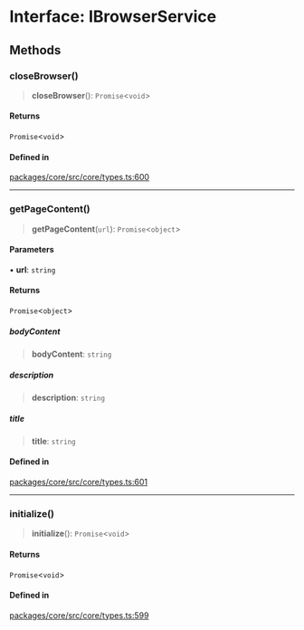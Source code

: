 # Interface: IBrowserService

## Methods

### closeBrowser()

> **closeBrowser**(): `Promise`\<`void`\>

#### Returns

`Promise`\<`void`\>

#### Defined in

[packages/core/src/core/types.ts:600](https://github.com/ai16z/eliza/blob/d30d0a6e4929f1f9ad2fee78a425cc005922c069/packages/core/src/core/types.ts#L600)

***

### getPageContent()

> **getPageContent**(`url`): `Promise`\<`object`\>

#### Parameters

• **url**: `string`

#### Returns

`Promise`\<`object`\>

##### bodyContent

> **bodyContent**: `string`

##### description

> **description**: `string`

##### title

> **title**: `string`

#### Defined in

[packages/core/src/core/types.ts:601](https://github.com/ai16z/eliza/blob/d30d0a6e4929f1f9ad2fee78a425cc005922c069/packages/core/src/core/types.ts#L601)

***

### initialize()

> **initialize**(): `Promise`\<`void`\>

#### Returns

`Promise`\<`void`\>

#### Defined in

[packages/core/src/core/types.ts:599](https://github.com/ai16z/eliza/blob/d30d0a6e4929f1f9ad2fee78a425cc005922c069/packages/core/src/core/types.ts#L599)
